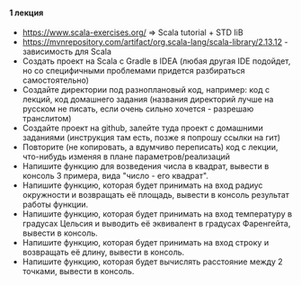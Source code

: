 #### 1 лекция
- https://www.scala-exercises.org/ => Scala tutorial + STD IiB
- https://mvnrepository.com/artifact/org.scala-lang/scala-library/2.13.12 - зависимость для Scala
- Создать проект на Scala с Gradle в IDEA (любая другая IDE подойдет, но со специфичными проблемами придется разбираться самостоятельно)
- Создайте директории под разноплановый код, например: код с лекций, код домашнего задания (названия директорий лучше на русском не писать, если очень сильно хочется - разрешаю транслитом)
- Создайте проект на github, залейте туда проект с домашними заданиями (инструкция там есть, позже я попрошу ссылки на гит)
- Повторите (не копировать, а вдумчиво переписать) код с лекции, что-нибудь изменяя в плане параметров/реализаций
- Напишите функцию для возведения числа в квадрат, вывести в консоль 3 примера, вида "число - его квадрат".
- Напишите функцию, которая будет принимать на вход радиус окружности и возвращать её площадь, вывести в консоль результат работы функции.
- Напишите функцию, которая будет принимать на вход температуру в градусах Цельсия и выводить её эквивалент в градусах Фаренгейта, вывести в консоль.
- Напишите функцию, которая будет принимать на вход строку и возвращать её длину, вывести в консоль.
- Напишите функцию, которая будет вычислять расстояние между 2 точками, вывести в консоль.